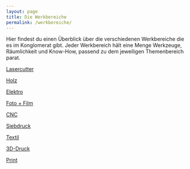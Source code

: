 ```yaml
---
layout: page
title: Die Werkbereiche
permalink: /werkbereiche/
---
```


Hier findest du einen Überblick über die verschiedenen Werkbereiche die es im
Konglomerat gibt. Jeder Werkbereich hält eine Menge Werkzeuge, Räumlichkeit
und Know-How, passend zu dem jeweiligen Themenbereich parat.

[Lasercutter](/laser/index.html)

[Holz](/dummy_werkbereich/index.html)

[Elektro](/dummy_werkbereich/index.html)

[Foto + Film](/dummy_werkbereich/index.html)

[CNC](/dummy_werkbereich/index.html)

[Siebdruck](/dummy_werkbereich/index.html)

[Textil](/dummy_werkbereich/index.html)

[3D-Druck](/dummy_werkbereich/index.html)

[Print](/dummy_werkbereich/index.html)
